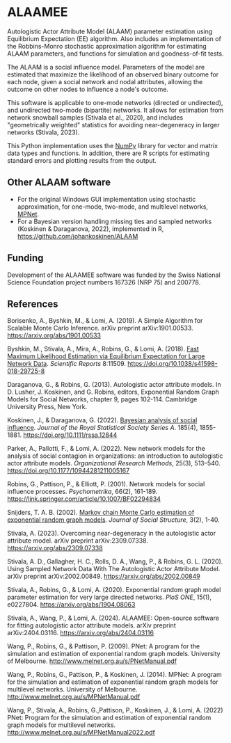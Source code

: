 # ALAAMEE

Autologistic Actor Attribute Model (ALAAM) parameter estimation using Equilibrium Expectation (EE) algorithm. Also includes an implementation of the Robbins-Monro stochastic approximation algorithm for estimating ALAAM parameters, and functions for simulation and goodness-of-fit tests.

The ALAAM is a social influence model. Parameters of the model are estimated that maximize the likelihood of an observed binary outcome for each node, given a social network and nodal attributes, allowing the outcome on other nodes to influence a node's outcome.

This software is applicable to one-mode networks (directed or undirected), and undirected two-mode (bipartite) networks. It allows for estimation from network snowball samples (Stivala et al., 2020), and includes "geometrically weighted" statistics for avoiding near-degeneracy in larger networks (Stivala, 2023).

This Python implementation uses the [NumPy](https://numpy.org/) library for vector and matrix data types and functions. In addition, there are R scripts for estimating standard errors and plotting results from the output.

## Other ALAAM software

* For the original Windows GUI implementation using stochastic approximation, for one-mode, two-mode, and multilevel networks, [MPNet](http://www.melnet.org.au/pnet).
* For a Bayesian version handling missing ties and sampled networks (Koskinen & Daraganova, 2022), implemented in R, https://github.com/johankoskinen/ALAAM

## Funding

Development of the ALAAMEE software was funded by the Swiss National Science Foundation project numbers 167326 (NRP 75) and 200778.

## References

Borisenko, A., Byshkin, M., & Lomi, A. (2019). A Simple Algorithm for Scalable Monte Carlo Inference. arXiv preprint arXiv:1901.00533. https://arxiv.org/abs/1901.00533

Byshkin, M., Stivala, A., Mira, A., Robins, G., & Lomi, A. (2018). [Fast Maximum Likelihood Estimation via Equilibrium Expectation for Large Network Data](https://www.nature.com/articles/s41598-018-29725-8). *Scientific Reports* 8:11509. https://doi.org/10.1038/s41598-018-29725-8

Daraganova, G., & Robins, G. (2013). Autologistic actor attribute models. In D. Lusher, J. Koskinen, and G. Robins, editors, Exponential Random Graph Models for Social Networks, chapter 9, pages 102-114. Cambridge University Press, New York.

Koskinen, J., & Daraganova, G. (2022). [Bayesian analysis of social influence](https://rss.onlinelibrary.wiley.com/doi/10.1111/rssa.12844). *Journal of the Royal Statistical Society Series A*. 185(4), 1855-1881. https://doi.org/10.1111/rssa.12844

Parker, A., Pallotti, F., & Lomi, A. (2022). New network models for the analysis of social contagion in organizations: an introduction to autologistic actor attribute models. *Organizational Research Methods*, 25(3), 513–540. https://doi.org/10.1177/10944281211005167

Robins, G., Pattison, P., & Elliott, P. (2001). Network models for social influence processes. *Psychometrika*, 66(2), 161-189. https://link.springer.com/article/10.1007/BF02294834

Snijders, T. A. B. (2002). [Markov chain Monte Carlo estimation of exponential random graph models](https://www.cmu.edu/joss/content/articles/volume3/Snijders.pdf). *Journal of Social Structure*, 3(2), 1-40.

Stivala, A. (2023). Overcoming near-degeneracy in the autologistic actor attribute model. arXiv preprint arXiv:2309.07338. https://arxiv.org/abs/2309.07338

Stivala, A. D., Gallagher, H. C., Rolls, D. A., Wang, P., & Robins, G. L. (2020). Using Sampled Network Data With The Autologistic Actor Attribute Model. arXiv preprint arXiv:2002.00849. https://arxiv.org/abs/2002.00849

Stivala, A., Robins, G., & Lomi, A. (2020). Exponential random graph model parameter estimation for very large directed networks. *PloS ONE*, 15(1), e0227804. https://arxiv.org/abs/1904.08063

Stivala, A., Wang, P., & Lomi, A. (2024). ALAAMEE: Open-source software for fitting autologistic actor attribute models. arXiv preprint arXiv:2404.03116. https://arxiv.org/abs/2404.03116

Wang, P., Robins, G., & Pattison, P. (2009). PNet: A program for the simulation and estimation of exponential random graph  models. University of Melbourne. http://www.melnet.org.au/s/PNetManual.pdf

Wang, P., Robins, G., Pattison, P., & Koskinen, J. (2014). MPNet: A program for the simulation and estimation of exponential random graph models for multilevel networks. University of Melbourne. http://www.melnet.org.au/s/MPNetManual.pdf

Wang, P., Stivala, A., Robins, G.,Pattison, P., Koskinen, J., & Lomi, A. (2022) PNet: Program for the simulation and estimation of exponential random graph models for multilevel networks.  http://www.melnet.org.au/s/MPNetManual2022.pdf
